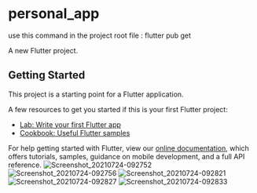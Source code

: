 # personal_app

use this command in the project root file :   flutter pub get 

A new Flutter project.

## Getting Started

This project is a starting point for a Flutter application.

A few resources to get you started if this is your first Flutter project:

- [Lab: Write your first Flutter app](https://flutter.dev/docs/get-started/codelab)
- [Cookbook: Useful Flutter samples](https://flutter.dev/docs/cookbook)

For help getting started with Flutter, view our
[online documentation](https://flutter.dev/docs), which offers tutorials,
samples, guidance on mobile development, and a full API reference.
![Screenshot_20210724-092752](https://user-images.githubusercontent.com/83442124/126850438-abcb921e-2e09-4f1c-9848-2f0056c7a07f.png)
![Screenshot_20210724-092756](https://user-images.githubusercontent.com/83442124/126850440-02255c77-cfff-4c94-828a-434b31767dc7.png)
![Screenshot_20210724-092821](https://user-images.githubusercontent.com/83442124/126850442-4acee2d8-f3b2-4674-9141-3dd050f235e8.png)
![Screenshot_20210724-092827](https://user-images.githubusercontent.com/83442124/126850443-16fecda0-c587-404e-80a5-75f3d0aed0f9.png)
![Screenshot_20210724-092833](https://user-images.githubusercontent.com/83442124/126850444-6911f35e-f55e-4c78-ac69-abbe074bfd30.png)


